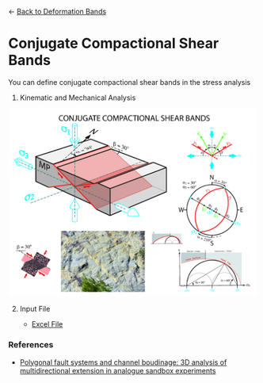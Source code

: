 ← [Back to Deformation Bands](../deformationBands.md)

# Conjugate Compactional Shear Bands

You can define conjugate compactional shear bands in the stress analysis 

1. Kinematic and Mechanical Analysis

<p align="center">
    <img src="./images/conjugate_compactional_shear_bands.jpg" width="500">
</p>

2. Input File

    - [Excel File](./inputFiles/excelFile.md)


### References
- [Polygonal fault systems and channel boudinage: 3D analysis of multidirectional extension in analogue sandbox experiments](https://www.researchgate.net/publication/229182350_Polygonal_fault_systems_and_channel_boudinage_3D_analysis_of_multidirectional_extension_in_analogue_sandbox_experiments)